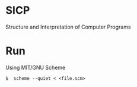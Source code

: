 # SICP
Structure and Interpretation of Computer Programs

# Run
Using MIT/GNU Scheme

```$  scheme --quiet < <file.scm>```
